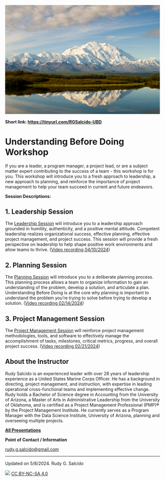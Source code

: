 <img src="https://github.com/RGSalcido/UBD/blob/main/Images/Denali_Wonder%20Lake_Reflection.png?raw=true" width=840>

**Short link: https://tinyurl.com/RGSalcido-UBD**

# Understanding Before Doing Workshop
If you are a leader, a program manager, a project lead, or are a subject matter expert contributing to the success of a team - this workshop is for you. This workshop will introduce you to a fresh approach to leadership, a new approach to planning, and reinforce the importance of project management to help your team succeed in current and future endeavors. 

**Session Descriptions:**

## 1. Leadership Session
The [Leadership Session](https://github.com/RGSalcido/UBD/blob/main/Presentations/1st%20Session_Leadership_UBD_10%20Apr%202024_Final.pdf) will introduce you to a leadership approach grounded in humility, authenticity, and a positive mental attitude. Competent leadership realizes organizational success, effective planning, effective project management, and project success. This session will provide a fresh perspective on leadership to help shape positive work environments and allow teams to thrive. ([Video recording 04/10/2024](https://youtu.be/5-0UVQsEv9c?si=_qtlgSms0AAXLANh))

## 2. Planning Session 
The [Planning Session](https://github.com/RGSalcido/UBD/blob/main/Presentations/2nd%20Session_Planning_24%20Apr%202024_Final.pdf) will introduce you to a deliberate planning process. This planning process allows a team to organize information to gain an understanding of the problem, develop a solution, and articulate a plan. Understanding Before Doing is at the core why planning is important to understand the problem you’re trying to solve before trying to develop a solution. ([Video recording 02/14/2024](https://youtu.be/N2rYygtvES0?si=COS2J80M_VLT8a4G))

## 3. Project Management Session 
The [Project Management Session](https://github.com/RGSalcido/UBD/blob/main/Presentations/3rd%20Session_PM%20Session_UBD_8%20May%202024.pdf) will reinforce project management methodologies, tools, and software to effectively manage the accomplishment of tasks, milestones, critical metrics, progress, and overall project success. ([Video recording 02/21/2024](https://youtu.be/kg0Q0bw9XwY?si=Sow2ajCckIkh0zaY)) 

## About the Instructor
Rudy Salcido is an experienced leader with over 28 years of leadership experience as a United States Marine Corps Officer. He has a background in directing, project management, and instruction, with expertise in leading operational cross-functional teams and implementing effective change. Rudy holds a Bachelor of Science degree in Accounting from the University of Arizona, a Master of Arts in Administrative Leadership from the University of Oklahoma, and is certified as a Project Management Professional (PMP)® by the Project Management Institute. He currently serves as a Program Manager with the Data Science Institute, University of Arizona, planning and overseeing multiple projects.

**[All Presentations](https://github.com/RGSalcido/UBD/tree/main/Presentations)**

**Point of Contact / Information**

rudy.g.salcido@gmail.com

***

Updated on 5/8/2024. Rudy G. Salcido


<img src="https://mirrors.creativecommons.org/presskit/buttons/88x31/png/by-nc-sa.png" width="128">  [CC BY-NC-SA 4.0](https://creativecommons.org/licenses/by-nc-sa/4.0/)


